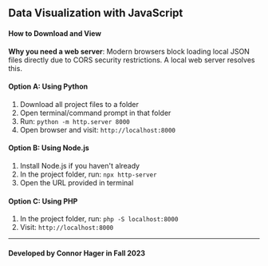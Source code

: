 ## Data Visualization with JavaScript

#### How to Download and View
**Why you need a web server**: Modern browsers block loading local JSON files directly due to CORS security restrictions. A local web server resolves this.

#### Option A: Using Python
1. Download all project files to a folder
2. Open terminal/command prompt in that folder
3. Run: `python -m http.server 8000`
4. Open browser and visit: `http://localhost:8000`

#### Option B: Using Node.js
1. Install Node.js if you haven't already
2. In the project folder, run: `npx http-server`
3. Open the URL provided in terminal

#### Option C: Using PHP
1. In the project folder, run: `php -S localhost:8000`
2. Visit: `http://localhost:8000`
---
#### Developed by Connor Hager in Fall 2023